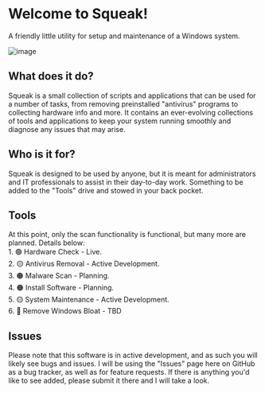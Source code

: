 <h1>
  Welcome to Squeak!
</h1>

A friendly little utility for setup and maintenance of a Windows system.
<br/>

![image](https://github.com/matthewwaldeck/Squeak/assets/8987013/ae3899d3-bb12-4185-8d15-39f7abb5d1a6)

<h2>
  What does it do?
</h2>
Squeak is a small collection of scripts and applications that can be used for a number of tasks, from removing preinstalled "antivirus" programs to collecting hardware info and more.
It contains an ever-evolving collections of tools and applications to keep your system running smoothly and diagnose any issues that may arise.<br>

<h2>
  Who is it for?
</h2>
Squeak is designed to be used by anyone, but it is meant for administrators and IT professionals to assist in their day-to-day work. Something to be added to the "Tools" drive and stowed in your back pocket.

<h2>
  Tools
</h2>
At this point, only the scan functionality is functional, but many more are planned. Details below:<br>
1. 🟢 Hardware Check - Live.<br>
2. 🟡 Antivirus Removal - Active Development.<br>
3. 🟠 Malware Scan - Planning.<br>
4. 🟠 Install Software - Planning.<br>
5. 🟡 System Maintenance - Active Development.<br>
6. 🔴 Remove Windows Bloat - TBD

<h2>
  Issues
</h2>
Please note that this software is in active development, and as such you will likely see bugs and issues. I will be using the "Issues" page here on GitHub as a bug tracker, as well as for feature requests. If there is anything you'd like to see added, please submit it there and I will take a look.
